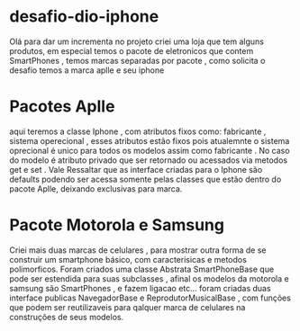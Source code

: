 # desafio-dio-iphone

Olá para dar um incrementa no projeto criei uma loja que tem alguns produtos, em especial temos o pacote de eletronicos que contem
SmartPhones , temos marcas separadas por pacote , como solicita o desafio temos a marca aplle e seu iphone

# Pacotes Aplle
aqui teremos a classe Iphone , com atributos fixos como: fabricante , sistema operecional , esses atributos estão fixos pois atualemnte o sistema oprecional é unico para todos os modelos
assim como fabricante . No caso do modelo é atributo privado que ser retornado ou acessados via metodos get e set .
Vale Ressaltar que as interface criadas para o Iphone são defaults podendo ser acessa somente pelas classes que estão dentro do pacote Aplle, deixando exclusivas para marca.

# Pacote Motorola e Samsung
Criei mais duas marcas de celulares , para mostrar outra forma de se construir um smartphone básico, com caracterisicas e metodos polimorficos.
Foram criados uma classe Abstrata SmartPhoneBase que pode ser estendida para suas subclasses , afinal os modelos da motorola e samsung são SmartPhones , e fazem ligacao etc...
foram criadas duas interface publicas NavegadorBase e ReprodutorMusicalBase , com funções que podem ser reutilizaveis para qalquer marca de celulares na construções de seus modelos.
